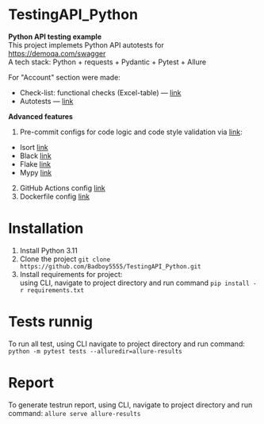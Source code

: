 # TestingAPI_Python
**Python API testing example**  
This project implemets Python API autotests for https://demoqa.com/swagger   
A tech stack: Python + requests + Pydantic + Pytest + Allure
 
 For "Account" section were made:
- Check-list: functional checks (Excel-table) — [link](https://github.com/Badboy5555/TestingAPI_Python/blob/master/API%20%D1%87%D0%B5%D0%BA-%D0%BB%D0%B8%D1%81%D1%82.xlsx)
- Autotests — [link](https://github.com/Badboy5555/TestingAPI_Python/tree/master/tests)

**Advanced features**  
1. Pre-commit configs for code logic and code style validation via [link]():
- Isort [link]()
- Black [link]()
- Flake [link]()
- Mypy [link]()
2. GitHub Actions config [link]()
3. Dockerfile config [link]()


# Installation
1. Install Python 3.11
2. Clone the project `git clone https://github.com/Badboy5555/TestingAPI_Python.git`
3. Install requirements for project:   
   using CLI, navigate to project directory and run command `pip install -r requirements.txt`

# Tests runnig
To run all test, using CLI navigate to project directory and run command: `python -m pytest tests --alluredir=allure-results`

# Report 
To generate testrun report, using CLI, navigate to project directory and run command: `allure serve allure-results`

